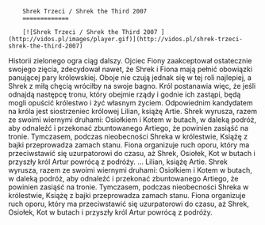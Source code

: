 
        Shrek Trzeci / Shrek the Third 2007 
        =============
        
        [![Shrek Trzeci / Shrek the Third 2007 ](http://vidos.pl/images/player.gif)](http://vidos.pl/shrek-trzeci-shrek-the-third-2007)
        
        
 Historii zielonego ogra ciąg dalszy. Ojciec Fiony zaakceptował ostatecznie swojego zięcia, zdecydował nawet, że Shrek i Fiona mają pełnić obowiązki panującej pary królewskiej. Oboje nie czują jednak się w tej roli najlepiej, a Shrek z miłą chęcią wróciłby na swoje bagno. Król postanawia więc, że jeśli odnajdą następcę tronu, który obejmie rządy i godnie ich zastąpi, będą mogli opuścić królestwo i żyć własnym życiem. Odpowiednim kandydatem na króla jest siostrzeniec królowej Lilian, książę Artie. Shrek wyrusza, razem ze swoimi wiernymi druhami: Osiołkiem i Kotem w butach, w daleką podróż, aby odnaleźć i przekonać zbuntowanego Artiego, że powinien zasiąść na tronie. Tymczasem, podczas nieobecności Shreka w królestwie, Książę z bajki przeprowadza zamach stanu. Fiona organizuje ruch oporu, który ma przeciwstawić się uzurpatorowi do czasu, aż Shrek, Osiołek, Kot w butach i przyszły król Artur powrócą z podróży.  ... Lilian, książę Artie. Shrek wyrusza, razem ze swoimi wiernymi druhami: Osiołkiem i Kotem w butach, w daleką podróż, aby odnaleźć i przekonać zbuntowanego Artiego, że powinien zasiąść na tronie. Tymczasem, podczas nieobecności Shreka w królestwie, Książę z bajki przeprowadza zamach stanu. Fiona organizuje ruch oporu, który ma przeciwstawić się uzurpatorowi do czasu, aż Shrek, Osiołek, Kot w butach i przyszły król Artur powrócą z podróży.
    